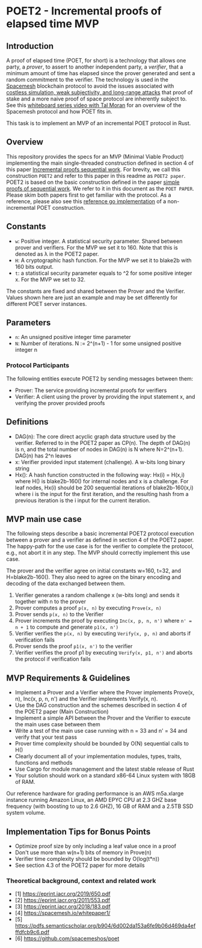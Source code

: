 # POET2 - Incremental proofs of elapsed time MVP

## Introduction

A proof of elapsed time (POET, for short) is a technology that allows one party, a _prover_, to assert to another independent party, a _verifier_, that a minimum amount of time has elapsed since the prover generated and sent a random commitment to the verifier. The technology is used in the [Spacemesh](https://spacemesh.io) blockchain protocol to avoid the issues associated with [costless simulation, weak subjectivity, and long-range attacks](https://blog.positive.com/rewriting-history-a-brief-introduction-to-long-range-attacks-54e473acdba9) that proof of stake and a more naive proof of space protocol are inherently subject to. See this [whiteboard series video with Tal Moran](https://youtu.be/liNmlxrwrvI) for an overview of the Spacemesh protocol and how POET fits in.

This task is to implement an MVP of an incremental POET protocol in Rust.

## Overview
This repository provides the specs for an MVP (Minimal Viable Product) implementing the main single-threaded construction defined in section 4 of this paper [Incremental proofs sequential work](https://eprint.iacr.org/2019/650). For brevity, we call this construction `POET2` and refer to this paper in this readme as `POET2 paper`. POET2 is based on the basic construction defined in the paper [simple proofs of sequential work](https://eprint.iacr.org/2018/183). We refer to it in this document as the `POET PAPER`. Please skim both papers first to get familiar with the protocol. As a reference, please also see this [reference go implementation](https://github.com/spacemeshos/poet) of a non-incremental POET construction.

## Constants
- `w`: Positive integer. A statistical security parameter. Shared between prover and verifiers. For the MVP we set it to 160. Note that this is denoted as λ in the POET2 paper.
- `H`: A cryptographic hash function. For the MVP we set it to blake2b with 160 bits output.
- `t`: a statistical security parameter equals to ^2 for some positive integer x. For the MVP we set to 32.

The constants are fixed and shared between the Prover and the Verifier. Values shown here are just an example and may be set differently for different POET server instances.

## Parameters
- `n`: An unsigned positive integer time parameter
- `N`: Number of iterations. N := 2^(n+1) - 1 for some unsigned positive integer n

### Protocol Participants
The following entities execute POET2 by sending messages between them:
- Prover: The service providing incremental proofs for verifiers
- Verifier: A client using the prover by providing the input statement x, and verifying the prover provided proofs

## Definitions
- DAG(n): The core direct acyclic graph data structure used by the verifier. Referred to in the POET2 paper as CP(n). The depth of DAG(n) is n, and the total number of nodes in DAG(n) is N where N=2^(n+1). DAG(n) has 2^n leaves
- x: Verifier provided input statement (challenge). A w-bits long binary string
- Hx(): A hash function constructed in the following way: Hx(i) = H(x,i) where H() is blake2b-160() for internal nodes and x is a challenge. For leaf nodes, Hx(i) should be 200 sequential iterations of blake2b-160(x,i) where i is the input for the first iteration, and the resulting hash from a previous iteration is the i input for the current iteration.

## MVP main use case
The following steps describe a basic incremental POET2 protocol execution between a prover and a verifier as defined in section 4 of the POET2 paper. The happy-path for the use case is for the verifier to complete the protocol, e.g., not abort it in any step. The MVP should correctly implement this use case.

The prover and the verifier agree on initial constants w=160, t=32, and H=blake2b-160().
They also need to agree on the binary encoding and decoding of the data exchanged between them.

1. Verifier generates a random challenge x (w-bits long) and sends it together with n to the prover
2. Prover computes a proof `p(x, n)` by executing `Prove(x, n)`
3. Prover sends `p(x, n)` to the Verifier
4. Prover increments the proof by executing `Inc(x, p, n, n')` where `n' = n + 1` to compute and generate `p1(x, n')`
5. Verifier verifies the `p(x, n)` by executing `Verify(x, p, n)` and aborts if verification fails
6. Prover sends the proof `p1(x, n')` to the verifier
7. Verifier verifies the proof p1 by executing `Verify(x, p1, n')` and aborts the protocol if verification fails

## MVP Requirements & Guidelines
- Implement a Prover and a Verifier where the Prover implements Prove(x, n), Inc(x, p, n, n') and the Verifier implements Verify(x, n).
- Use the DAG construction and the schemes described in section 4 of the POET2 paper (Main Construction)
- Implement a simple API between the Prover and the Verifier to execute the main uses case between them
- Write a test of the main use case running with n = 33 and n' = 34 and verify that your test pass
- Prover time complexity should be bounded by O(N) sequential calls to H()
- Clearly document all of your implementation modules, types, traits, functions and methods
- Use Cargo for module management and the latest stable release of Rust
- Your solution should work on a standard x86-64 Linux system with 18GB of RAM.

Our reference hardware for grading performance is an AWS m5a.xlarge instance running Amazon Linux, an AMD EPYC CPU at 2.3 GHZ base frequency (with boosting to up to 2.6 GHZ), 16 GB of RAM and a 2.5TB SSD system volume.

## Implementation Tips for Bonus Points
- Optimize proof size by only including a leaf value once in a proof
- Don't use more than w(n+1) bits of memory in Prove(n)
- Verifier time complexity should be bounded by O(log(t*n))
- See section 4.3 of the POET2 paper for more details

### Theoretical background, context and related work
- [1] https://eprint.iacr.org/2019/650.pdf
- [2] https://eprint.iacr.org/2011/553.pdf
- [3] https://eprint.iacr.org/2018/183.pdf
- [4] https://spacemesh.io/whitepaper1/
- [5] https://pdfs.semanticscholar.org/b904/6d002da153a6fe9b06d469da4efffdfcb9c6.pdf
- [6] https://github.com/spacemeshos/poet
